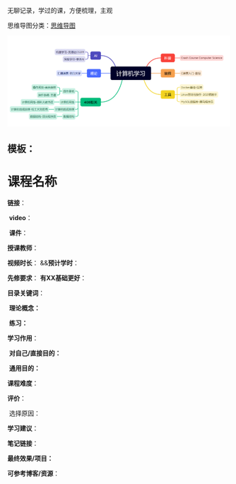 无聊记录，学过的课，方便梳理，主观

思维导图分类：[思维导图](./计算机学习.xmind)

![image-20240206165839342](README.assets/image-20240206165839342.png)

## 模板：

# 课程名称

**链接**：

​	**video**：

​	**课件**：

**授课教师**：

**视频时长**： &&**预计学时**：

**先修要求**： **有XX基础更好**：

**目录关键词**：

​	**理论概念：**

​	**练习：**

**学习作用**：

​	**对自己/直接目的：**

​	**通用目的：**

**课程难度**：

**评价**：

​	选择原因：

**学习建议**：

**笔记链接**：

**最终效果/项目：**

**可参考博客/资源**：

